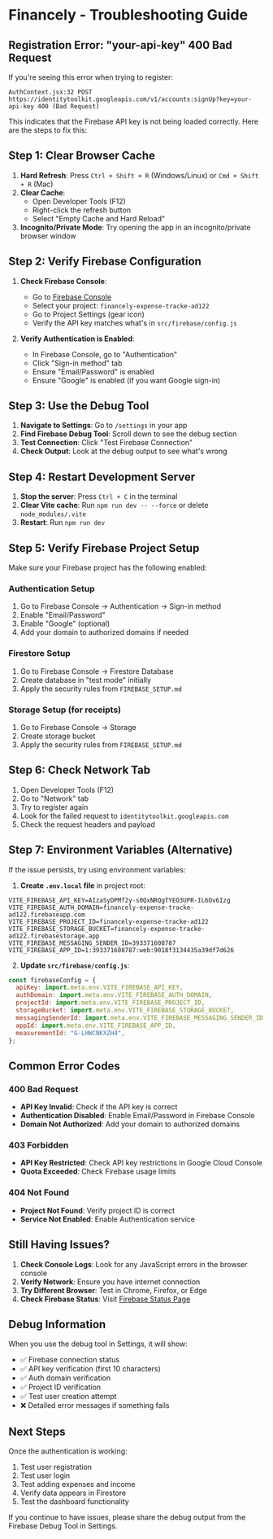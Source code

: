 # Financely - Troubleshooting Guide

## Registration Error: "your-api-key" 400 Bad Request

If you're seeing this error when trying to register:

```
AuthContext.jsx:32 POST https://identitytoolkit.googleapis.com/v1/accounts:signUp?key=your-api-key 400 (Bad Request)
```

This indicates that the Firebase API key is not being loaded correctly. Here are the steps to fix this:

## Step 1: Clear Browser Cache

1. **Hard Refresh**: Press `Ctrl + Shift + R` (Windows/Linux) or `Cmd + Shift + R` (Mac)
2. **Clear Cache**:
   - Open Developer Tools (F12)
   - Right-click the refresh button
   - Select "Empty Cache and Hard Reload"
3. **Incognito/Private Mode**: Try opening the app in an incognito/private browser window

## Step 2: Verify Firebase Configuration

1. **Check Firebase Console**:

   - Go to [Firebase Console](https://console.firebase.google.com/)
   - Select your project: `financely-expense-tracke-ad122`
   - Go to Project Settings (gear icon)
   - Verify the API key matches what's in `src/firebase/config.js`

2. **Verify Authentication is Enabled**:
   - In Firebase Console, go to "Authentication"
   - Click "Sign-in method" tab
   - Ensure "Email/Password" is enabled
   - Ensure "Google" is enabled (if you want Google sign-in)

## Step 3: Use the Debug Tool

1. **Navigate to Settings**: Go to `/settings` in your app
2. **Find Firebase Debug Tool**: Scroll down to see the debug section
3. **Test Connection**: Click "Test Firebase Connection"
4. **Check Output**: Look at the debug output to see what's wrong

## Step 4: Restart Development Server

1. **Stop the server**: Press `Ctrl + C` in the terminal
2. **Clear Vite cache**: Run `npm run dev -- --force` or delete `node_modules/.vite`
3. **Restart**: Run `npm run dev`

## Step 5: Verify Firebase Project Setup

Make sure your Firebase project has the following enabled:

### Authentication Setup

1. Go to Firebase Console → Authentication → Sign-in method
2. Enable "Email/Password"
3. Enable "Google" (optional)
4. Add your domain to authorized domains if needed

### Firestore Setup

1. Go to Firebase Console → Firestore Database
2. Create database in "test mode" initially
3. Apply the security rules from `FIREBASE_SETUP.md`

### Storage Setup (for receipts)

1. Go to Firebase Console → Storage
2. Create storage bucket
3. Apply the security rules from `FIREBASE_SETUP.md`

## Step 6: Check Network Tab

1. Open Developer Tools (F12)
2. Go to "Network" tab
3. Try to register again
4. Look for the failed request to `identitytoolkit.googleapis.com`
5. Check the request headers and payload

## Step 7: Environment Variables (Alternative)

If the issue persists, try using environment variables:

1. **Create `.env.local` file** in project root:

```env
VITE_FIREBASE_API_KEY=AIzaSyDPMf2y-s0QxNRQgTYEO3UPR-IL6Ov6Izg
VITE_FIREBASE_AUTH_DOMAIN=financely-expense-tracke-ad122.firebaseapp.com
VITE_FIREBASE_PROJECT_ID=financely-expense-tracke-ad122
VITE_FIREBASE_STORAGE_BUCKET=financely-expense-tracke-ad122.firebasestorage.app
VITE_FIREBASE_MESSAGING_SENDER_ID=393371608787
VITE_FIREBASE_APP_ID=1:393371608787:web:9018f3134435a39df7d626
```

2. **Update `src/firebase/config.js`**:

```javascript
const firebaseConfig = {
  apiKey: import.meta.env.VITE_FIREBASE_API_KEY,
  authDomain: import.meta.env.VITE_FIREBASE_AUTH_DOMAIN,
  projectId: import.meta.env.VITE_FIREBASE_PROJECT_ID,
  storageBucket: import.meta.env.VITE_FIREBASE_STORAGE_BUCKET,
  messagingSenderId: import.meta.env.VITE_FIREBASE_MESSAGING_SENDER_ID,
  appId: import.meta.env.VITE_FIREBASE_APP_ID,
  measurementId: "G-LHWCNKXZH4",
};
```

## Common Error Codes

### 400 Bad Request

- **API Key Invalid**: Check if the API key is correct
- **Authentication Disabled**: Enable Email/Password in Firebase Console
- **Domain Not Authorized**: Add your domain to authorized domains

### 403 Forbidden

- **API Key Restricted**: Check API key restrictions in Google Cloud Console
- **Quota Exceeded**: Check Firebase usage limits

### 404 Not Found

- **Project Not Found**: Verify project ID is correct
- **Service Not Enabled**: Enable Authentication service

## Still Having Issues?

1. **Check Console Logs**: Look for any JavaScript errors in the browser console
2. **Verify Network**: Ensure you have internet connection
3. **Try Different Browser**: Test in Chrome, Firefox, or Edge
4. **Check Firebase Status**: Visit [Firebase Status Page](https://status.firebase.google.com/)

## Debug Information

When you use the debug tool in Settings, it will show:

- ✅ Firebase connection status
- ✅ API key verification (first 10 characters)
- ✅ Auth domain verification
- ✅ Project ID verification
- ✅ Test user creation attempt
- ❌ Detailed error messages if something fails

## Next Steps

Once the authentication is working:

1. Test user registration
2. Test user login
3. Test adding expenses and income
4. Verify data appears in Firestore
5. Test the dashboard functionality

If you continue to have issues, please share the debug output from the Firebase Debug Tool in Settings.
